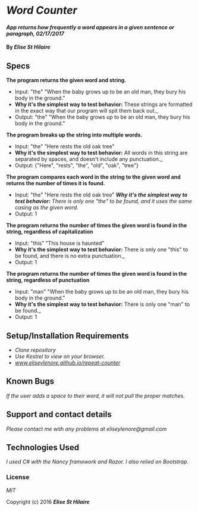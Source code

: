 # _Word Counter_

#### _App returns how frequently a word appears in a given sentence or paragraph, 02/17/2017_

#### By _**Elise St Hilaire**_

## Specs

**The program returns the given word and string.**  
* Input: "the" "When the baby grows up to be an old man, they bury his body in the ground."
* **Why it's the simplest way to test behavior:** These strings are formatted in the exact way that our program will spit them back out._
* Output: "the" "When the baby grows up to be an old man, they bury his body in the ground."


**The program breaks up the string into multiple words.**
* Input: "the" "Here rests the old oak tree"
* **Why it's the simplest way to test behavior:** All words in this string are separated by spaces, and doesn't include any punctuation._
* Output: {"Here", "rests", "the", "old", "oak", "tree"}

**The program compares each word in the string to the given word and returns the number of times it is found.**
* Input: "the" "Here rests the old oak tree"
_**Why it's the simplest way to test behavior:** There is only one "the" to be found, and it uses the same casing as the given word._
* Output: 1

**The program returns the number of times the given word is found in the string, regardless of capitalization**
* Input: "this" "This house is haunted"
* **Why it's the simplest way to test behavior:** There is only one "this" to be found, and there is no extra punctuation._
* Output: 1

**The program returns the number of times the given word is found in the string, regardless of punctuation**
* Input: "man" "When the baby grows up to be an old man, they bury his body in the ground."
* **Why it's the simplest way to test behavior:** There is only one "man" to be found._
* Output: 1



## Setup/Installation Requirements

* _Clone repository_
* _Use Kestrel to view on your browser._
* _www.eliseylenore.github.io/repeat-counter_


## Known Bugs

_If the user adds a space to their word, it will not pull the proper matches._

## Support and contact details

_Please contact me with any problems at eliseylenore@gmail.com_

## Technologies Used

_I used C# with the Nancy framework and Razor. I also relied on Bootstrap._

### License

*MIT*

Copyright (c) 2016 **_Elise St Hilaire_**

